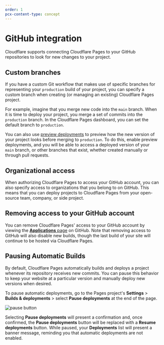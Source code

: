 ```yaml
---
order: 1
pcx-content-type: concept
---
```


# GitHub integration

Cloudflare supports connecting Cloudflare Pages to your GitHub repositories to look for new changes to your project.

## Custom branches

If you have a custom Git workflow that makes use of specific branches for representing your `production` build of your project, you can specify a custom branch when creating (or managing an existing) Cloudflare Pages project.

For example, imagine that you merge new code into the `main` branch. When it is time to deploy your project, you merge a set of commits into the `production` branch. In the Cloudflare Pages dashboard, you can set the default branch to `production`.

You can also use [preview deployments](/platform/preview-deployments) to preview how the new version of your project looks before merging to `production`. To do this, enable preview deployments, and you will be able to access a deployed version of your `main` branch, or other branches that exist, whether created manually or through pull requests.

## Organizational access

When authorizing Cloudflare Pages to access your GitHub account, you can also specify access to organizations that you belong to on GitHub. This means that you can deploy projects to Cloudflare Pages from your open-source team, company, or side project.

## Removing access to your GitHub account

You can remove Cloudflare Pages' access to your GitHub account by viewing the [**Applications** page](https://github.com/settings/installations) on GitHub. Note that removing access to GitHub will also disable new builds, though the last build of your site will continue to be hosted via Cloudflare Pages.

## Pausing Automatic Builds

By default, Cloudflare Pages automatically builds and deploys a project whenever its repository receives new commits. You can pause this behavior to keep your website at a particular version and manually deploy new versions when desired.

To pause automatic deployments, go to the Pages project's **Settings** > **Builds & deployments** > select **Pause deployments** at the end of the page.

![pause button](git.pause.png)

Selecting **Pause deployments** will present a confirmation and, once confirmed, the **Pause deployments** button will be replaced with a **Resume deployments** button. While paused, your **Deployments** list will present a banner message, reminding you that automatic deployments are not enabled.
